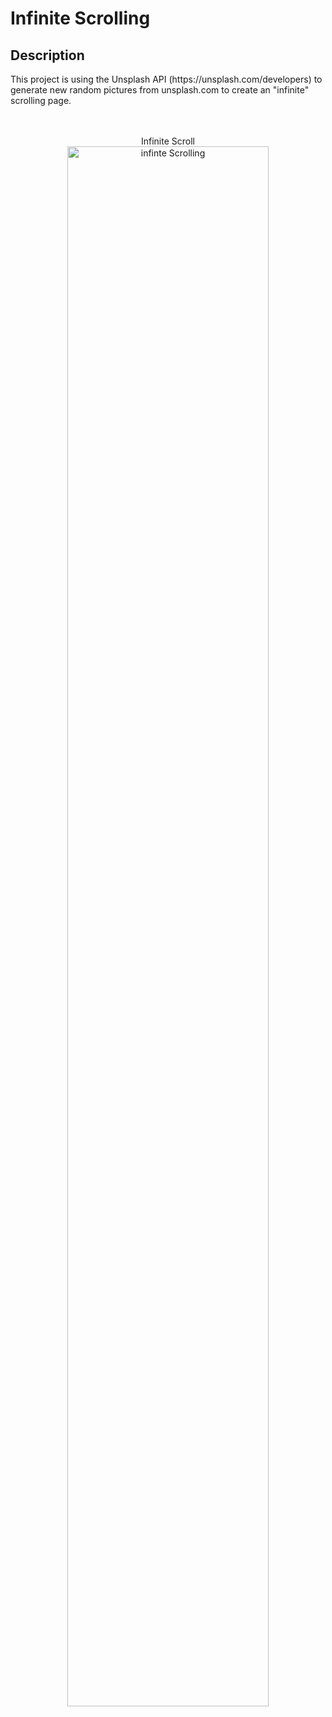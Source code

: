 <h1>Infinite Scrolling</h1>

<h2>Description</h2>
This project is using the Unsplash API (https://unsplash.com/developers) to generate new random pictures from unsplash.com to create an "infinite" scrolling page.
<br /><br /><br />





<p align="center">
Infinite Scroll <br/>
<img src="https://i.imgur.com/2jhDWVm.gif" height="80%" width="80%" alt="infinte Scrolling"/>
<br />

